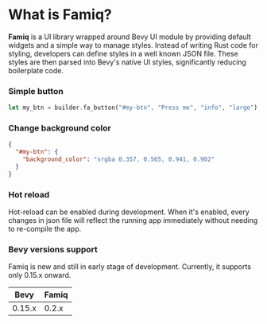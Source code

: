 # What is Famiq?

**Famiq** is a UI library wrapped around Bevy UI module by providing default
widgets and a simple way to manage styles. Instead of writing Rust code for styling,
developers can define styles in a well known JSON file. These styles are then parsed
into Bevy's native UI styles, significantly reducing boilerplate code.

### Simple button
```rust
let my_btn = builder.fa_button("#my-btn", "Press me", "info", "large");
```

### Change background color
```json
{
  "#my-btn": {
    "background_color": "srgba 0.357, 0.565, 0.941, 0.902"
  }
}
```

### Hot reload
Hot-reload can be enabled during development. When it's enabled, every changes in json
file will reflect the running app immediately without needing to re-compile the app.

### Bevy versions support
Famiq is new and still in early stage of development. Currently, it supports only 0.15.x onward.

| Bevy     | Famiq    |
|----------|----------|
| 0.15.x   | 0.2.x    |
